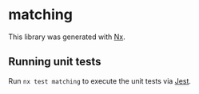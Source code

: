 # matching

This library was generated with [Nx](https://nx.dev).

## Running unit tests

Run `nx test matching` to execute the unit tests via [Jest](https://jestjs.io).
